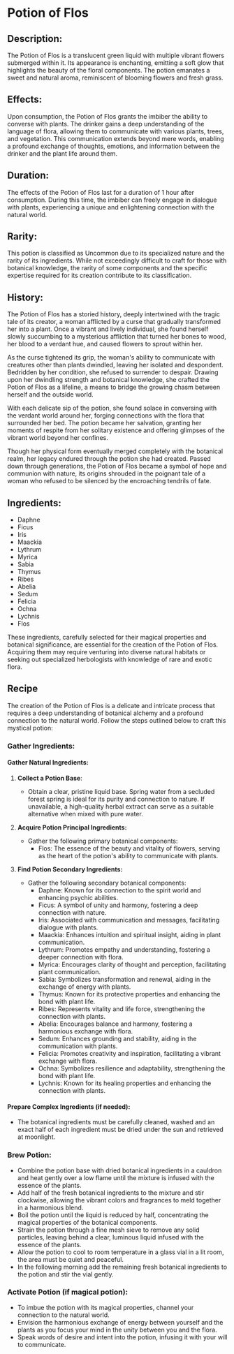 # Potion of Flos

## Description:
The Potion of Flos is a translucent green liquid with multiple vibrant flowers submerged within it. Its appearance is enchanting, emitting a soft glow that highlights the beauty of the floral components. The potion emanates a sweet and natural aroma, reminiscent of blooming flowers and fresh grass.

## Effects:
Upon consumption, the Potion of Flos grants the imbiber the ability to converse with plants. The drinker gains a deep understanding of the language of flora, allowing them to communicate with various plants, trees, and vegetation. This communication extends beyond mere words, enabling a profound exchange of thoughts, emotions, and information between the drinker and the plant life around them.

## Duration:
The effects of the Potion of Flos last for a duration of 1 hour after consumption. During this time, the imbiber can freely engage in dialogue with plants, experiencing a unique and enlightening connection with the natural world.

## Rarity:
This potion is classified as Uncommon due to its specialized nature and the rarity of its ingredients. While not exceedingly difficult to craft for those with botanical knowledge, the rarity of some components and the specific expertise required for its creation contribute to its classification.

## History:
The Potion of Flos has a storied history, deeply intertwined with the tragic tale of its creator, a woman afflicted by a curse that gradually transformed her into a plant. Once a vibrant and lively individual, she found herself slowly succumbing to a mysterious affliction that turned her bones to wood, her blood to a verdant hue, and caused flowers to sprout within her.

As the curse tightened its grip, the woman's ability to communicate with creatures other than plants dwindled, leaving her isolated and despondent. Bedridden by her condition, she refused to surrender to despair. Drawing upon her dwindling strength and botanical knowledge, she crafted the Potion of Flos as a lifeline, a means to bridge the growing chasm between herself and the outside world.

With each delicate sip of the potion, she found solace in conversing with the verdant world around her, forging connections with the flora that surrounded her bed. The potion became her salvation, granting her moments of respite from her solitary existence and offering glimpses of the vibrant world beyond her confines.

Though her physical form eventually merged completely with the botanical realm, her legacy endured through the potion she had created. Passed down through generations, the Potion of Flos became a symbol of hope and communion with nature, its origins shrouded in the poignant tale of a woman who refused to be silenced by the encroaching tendrils of fate.

## Ingredients:
- Daphne
- Ficus
- Iris
- Maackia
- Lythrum
- Myrica
- Sabia
- Thymus
- Ribes
- Abelia
- Sedum
- Felicia
- Ochna
- Lychnis
- Flos

These ingredients, carefully selected for their magical properties and botanical significance, are essential for the creation of the Potion of Flos. Acquiring them may require venturing into diverse natural habitats or seeking out specialized herbologists with knowledge of rare and exotic flora.

## Recipe 
The creation of the Potion of Flos is a delicate and intricate process that requires a deep understanding of botanical alchemy and a profound connection to the natural world. Follow the steps outlined below to craft this mystical potion:

### **Gather Ingredients:**
#### **Gather Natural Ingredients:**
        
1. **Collect a Potion Base**:
    - Obtain a clear, pristine liquid base. Spring water from a secluded forest spring is ideal for its purity and connection to nature. If unavailable, a high-quality herbal extract can serve as a suitable alternative when mixed with pure water.

2. **Acquire Potion Principal Ingredients:**
    - Gather the following primary botanical components:
      - Flos: The essence of the beauty and vitality of flowers, serving as the heart of the potion's ability to communicate with plants.

3. **Find Potion Secondary Ingredients:**
    - Gather the following secondary botanical components:
      - Daphne: Known for its connection to the spirit world and enhancing psychic abilities.
      - Ficus: A symbol of unity and harmony, fostering a deep connection with nature.
      - Iris: Associated with communication and messages, facilitating dialogue with plants.
      - Maackia: Enhances intuition and spiritual insight, aiding in plant communication.
      - Lythrum: Promotes empathy and understanding, fostering a deeper connection with flora.
      - Myrica: Encourages clarity of thought and perception, facilitating plant communication.
      - Sabia: Symbolizes transformation and renewal, aiding in the exchange of energy with plants.
      - Thymus: Known for its protective properties and enhancing the bond with plant life.
      - Ribes: Represents vitality and life force, strengthening the connection with plants.
      - Abelia: Encourages balance and harmony, fostering a harmonious exchange with flora.
      - Sedum: Enhances grounding and stability, aiding in the communication with plants.
      - Felicia: Promotes creativity and inspiration, facilitating a vibrant exchange with flora.
      - Ochna: Symbolizes resilience and adaptability, strengthening the bond with plant life.
      - Lychnis: Known for its healing properties and enhancing the connection with plants.

#### **Prepare Complex Ingredients (if needed):**
        
- The botanical ingredients must be carefully cleaned, washed and an exact half of each ingredient must be dried under the sun and retrieved at moonlight.

### **Brew Potion:**
    
- Combine the potion base with dried botanical ingredients in a cauldron and heat gently over a low flame until the mixture is infused with the essence of the plants.
- Add half of the fresh botanical ingredients to the mixture and stir clockwise, allowing the vibrant colors and fragrances to meld together in a harmonious blend.
- Boil the potion until the liquid is reduced by half, concentrating the magical properties of the botanical components.
- Strain the potion through a fine mesh sieve to remove any solid particles, leaving behind a clear, luminous liquid infused with the essence of the plants.
- Allow the potion to cool to room temperature in a glass vial in a lit room, the area must be quiet and peaceful.
- In the following morning add the remaining fresh botanical ingredients to the potion and stir the vial gently.

### **Activate Potion (if magical potion):**
    
- To imbue the potion with its magical properties, channel your connection to the natural world.
- Envision the harmonious exchange of energy between yourself and the plants as you focus your mind in the unity between you and the flora.
- Speak words of desire and intent into the potion, infusing it with your will to communicate.
